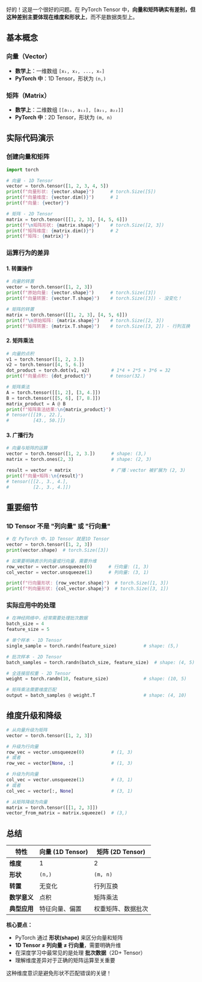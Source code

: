 好的！这是一个很好的问题。在 PyTorch Tensor 中，**向量和矩阵确实有差别，但这种差别主要体现在维度和形状上**，而不是数据类型上。

## 基本概念

### 向量（Vector）
- **数学上**：一维数组 `[x₁, x₂, ..., xₙ]`
- **PyTorch 中**：1D Tensor，形状为 `(n,)`

### 矩阵（Matrix）
- **数学上**：二维数组 `[[a₁₁, a₁₂], [a₂₁, a₂₂]]`
- **PyTorch 中**：2D Tensor，形状为 `(m, n)`

## 实际代码演示

### 创建向量和矩阵
```python
import torch

# 向量 - 1D Tensor
vector = torch.tensor([1, 2, 3, 4, 5])
print(f"向量形状: {vector.shape}")      # torch.Size([5])
print(f"向量维度: {vector.dim()}")      # 1
print(f"向量: {vector}")

# 矩阵 - 2D Tensor  
matrix = torch.tensor([[1, 2, 3], [4, 5, 6]])
print(f"\n矩阵形状: {matrix.shape}")    # torch.Size([2, 3])
print(f"矩阵维度: {matrix.dim()}")      # 2
print(f"矩阵: {matrix}")
```

### 运算行为的差异

#### 1. **转置操作**
```python
# 向量的转置
vector = torch.tensor([1, 2, 3])
print(f"原始向量: {vector.shape}")      # torch.Size([3])
print(f"向量转置: {vector.T.shape}")    # torch.Size([3]) - 没变化！

# 矩阵的转置
matrix = torch.tensor([[1, 2, 3], [4, 5, 6]])
print(f"\n原始矩阵: {matrix.shape}")    # torch.Size([2, 3])
print(f"矩阵转置: {matrix.T.shape}")    # torch.Size([3, 2]) - 行列互换
```

#### 2. **矩阵乘法**
```python
# 向量的点积
v1 = torch.tensor([1, 2, 3.])
v2 = torch.tensor([4, 5, 6.])
dot_product = torch.dot(v1, v2)        # 1*4 + 2*5 + 3*6 = 32
print(f"向量点积: {dot_product}")       # tensor(32.)

# 矩阵乘法
A = torch.tensor([[1, 2], [3, 4.]])
B = torch.tensor([[5, 6], [7, 8.]])
matrix_product = A @ B
print(f"矩阵乘法结果:\n{matrix_product}")
# tensor([[19., 22.],
#         [43., 50.]])
```

#### 3. **广播行为**
```python
# 向量与矩阵的运算
vector = torch.tensor([1, 2, 3.])      # shape: (3,)
matrix = torch.ones(2, 3)              # shape: (2, 3)

result = vector + matrix               # 广播：vector 被扩展为 (2, 3)
print(f"向量+矩阵:\n{result}")
# tensor([[2., 3., 4.],
#         [2., 3., 4.]])
```

## 重要细节

### 1D Tensor 不是 "列向量" 或 "行向量"
```python
# 在 PyTorch 中，1D Tensor 就是1D Tensor
vector = torch.tensor([1, 2, 3])
print(vector.shape)  # torch.Size([3])

# 如果要明确表示列向量或行向量，需要升维
row_vector = vector.unsqueeze(0)      # 行向量: (1, 3)
col_vector = vector.unsqueeze(1)      # 列向量: (3, 1)

print(f"行向量形状: {row_vector.shape}")  # torch.Size([1, 3])
print(f"列向量形状: {col_vector.shape}")  # torch.Size([3, 1])
```

### 实际应用中的处理
```python
# 在神经网络中，经常需要处理批次数据
batch_size = 4
feature_size = 5

# 单个样本 - 1D Tensor
single_sample = torch.randn(feature_size)          # shape: (5,)

# 批次样本 - 2D Tensor  
batch_samples = torch.randn(batch_size, feature_size)  # shape: (4, 5)

# 全连接层权重 - 2D Tensor
weight = torch.randn(10, feature_size)             # shape: (10, 5)

# 矩阵乘法需要维度匹配
output = batch_samples @ weight.T                  # shape: (4, 10)
```

## 维度升级和降级

```python
# 从向量升级为矩阵
vector = torch.tensor([1, 2, 3])

# 升级为行向量
row_vec = vector.unsqueeze(0)          # (1, 3)
# 或者
row_vec = vector[None, :]              # (1, 3)

# 升级为列向量  
col_vec = vector.unsqueeze(1)          # (3, 1)
# 或者
col_vec = vector[:, None]              # (3, 1)

# 从矩阵降级为向量
matrix = torch.tensor([[1, 2, 3]])
vector_from_matrix = matrix.squeeze()  # (3,)
```

## 总结

| 特性 | 向量 (1D Tensor) | 矩阵 (2D Tensor) |
|------|------------------|------------------|
| **维度** | 1 | 2 |
| **形状** | `(n,)` | `(m, n)` |
| **转置** | 无变化 | 行列互换 |
| **数学意义** | 点积 | 矩阵乘法 |
| **典型应用** | 特征向量、偏置 | 权重矩阵、数据批次 |

**核心要点：**
- PyTorch 通过 **形状(shape)** 来区分向量和矩阵
- **1D Tensor ≠ 列向量 ≠ 行向量**，需要明确升维
- 在深度学习中最常见的是处理 **批次数据**（2D+ Tensor）
- 理解维度差异对于正确的矩阵运算至关重要

这种维度意识是避免形状不匹配错误的关键！